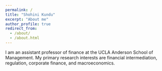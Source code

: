 ```yaml
---
permalink: /
title: "Shohini Kundu"
excerpt: "About me"
author_profile: true
redirect_from: 
  - /about/
  - /about.html
---
```


I am an assistant professor of finance at the UCLA Anderson School of Management. My primary research interests are financial intermediation, regulation, corporate finance, and macroeconomics. 
